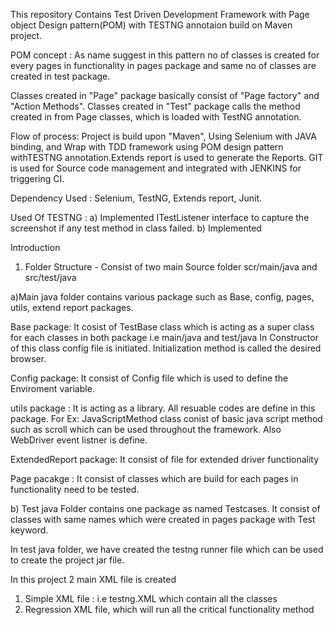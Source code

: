 This repository Contains Test Driven Development Framework with Page object Design pattern(POM) with TESTNG annotaion build on Maven project.

POM concept : As name suggest in this pattern no of classes is created for every pages in functionality in pages package and same no of classes are 
created in test package.

Classes created in "Page" package basically consist of "Page factory" and "Action Methods".
Classes created in "Test" package calls the method created in from Page classes, which is loaded with TestNG annotation.

Flow of process: Project is build upon "Maven", Using Selenium with JAVA binding, and Wrap with TDD framework using POM design pattern   				 				withTESTNG annotation.Extends report is used to generate the Reports. GIT is used for Source code management and integrated     				with JENKINS for triggering CI. 


Dependency Used : Selenium, TestNG, Extends report, Junit.

Used Of TESTNG : a) Implemented ITestListener interface to capture the screenshot if any test method in class failed.
                 b) Implemented 


Introduction 

1) Folder Structure - Consist of two main Source folder scr/main/java and src/test/java

a)Main java folder contains various package such as Base, config, pages, utils, extend report packages.

Base package: It cosist of TestBase class which is acting as a super class for each classes in both package i.e main/java and test/java
              In Constructor of this class config file is initiated.
              Initialization method is called the desired browser.
              
Config package: It consist of Config file which is used to define the Enviroment variable.

utils package : It is acting as a library. All resuable codes are define in this package. For Ex: JavaScriptMethod class conist of basic                   				java script method such as scroll which can be used throughout the framework.
                Also WebDriver event listner is define.
                
ExtendedReport package: It consist of file for extended driver functionality

Page pacakge : It consist of classes which are build for each pages in functionality need to be tested.


b) Test java Folder contains one package as named Testcases. It consist of classes with same names which were created in pages package with Test keyword.

In test java folder, we have created the testng runner file which can be used to create the project jar file.


In this project 2 main XML file is created 
1) Simple XML file : i.e testng.XML which contain all the classes
2) Regression XML file, which will run all the critical functionality method


                     

